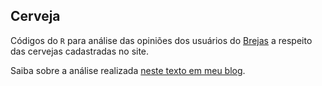 ## Cerveja

Códigos do `R` para análise das opiniões dos usuários do [Brejas](http://brejas.com.br) a respeito das cervejas cadastradas no site.

Saiba sobre a análise realizada [neste texto em meu blog](http://marcusnunes.me/utilizando-estatistica-para-decidir-qual-cerveja-beber-parte-2/).